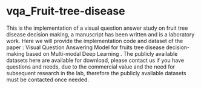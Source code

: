 # vqa_Fruit-tree-disease
This is the implementation of a visual question answer study on fruit tree disease decision making, a manuscript has been written and is a laboratory work.
Here we will provide the implementation code and dataset of the paper : Visual Question Answering Model for fruits tree disease decision-making based on Multi-modal Deep Learning .
The publicly available datasets here are available for download, please contact us if you have questions and needs, due to the commercial value and the need for subsequent research in the lab, therefore the publicly available datasets must be contacted once needed.

